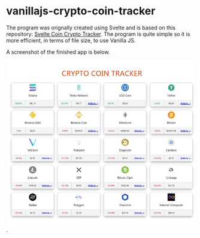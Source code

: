# vanillajs-crypto-coin-tracker

The program was orignally created using Svelte and is based on this repository: [Svelte Coin Crypto Tracker](https://github.com/mbrodt/svelte-crypto-tracker). The program is quite simple so it is more efficient, in terms of file size, to use Vanilla JS. 

A screenshot of the finished app is below.

![Crypto Coin Tracker screenshot](/assets/Crypto_Coin_Tracker.jpg). 
